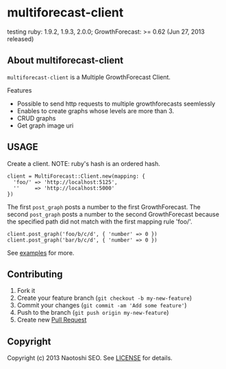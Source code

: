 # multiforecast-client

testing ruby: 1.9.2, 1.9.3, 2.0.0; GrowthForecast: >= 0.62 (Jun 27, 2013 released)

## About multiforecast-client

`multiforecast-client` is a Multiple GrowthForecast Client. 

Features

- Possible to send http requests to multiple growthforecasts seemlessly
- Enables to create graphs whose levels are more than 3.
- CRUD graphs
- Get graph image uri

## USAGE

Create a client. NOTE: ruby's hash is an ordered hash. 

    client = MultiForecast::Client.new(mapping: {
      'foo/' => 'http://localhost:5125',
      ''     => 'http://localhost:5000'
    })

The first `post_graph` posts a number to the first GrowthForecast.
The second `post_graph` posts a number to the second GrowthForecast because the specified path did not match with the first mapping rule 'foo/'.

    client.post_graph('foo/b/c/d', { 'number' => 0 })
    client.post_graph('bar/b/c/d', { 'number' => 0 })

See [examples](./examples) for more.

## Contributing

1. Fork it
2. Create your feature branch (`git checkout -b my-new-feature`)
3. Commit your changes (`git commit -am 'Add some feature'`)
4. Push to the branch (`git push origin my-new-feature`)
5. Create new [Pull Request](../../pull/new/master)

## Copyright

Copyright (c) 2013 Naotoshi SEO. See [LICENSE](LICENSE) for details.

